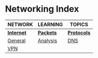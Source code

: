 # Networking Index

|NETWORK|LEARNING|TOPICS|
|---|---|---|
|[**Internet**](internet-index)|[**Packets**](packets-index)|[**Protocols**](protocols-index)|
|[General](networking/internet/internet-general)|[Analysis](networking/packets/packet-analysis.md)|[DNS](/networking/protocols/protocols-dns.md)|
|[VPN](networking/internet/internet-vpn)|||
